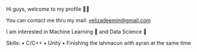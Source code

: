 Hi guys, welcome to my profile 🙋‍🙂

You can contact me thru my mail: velizadeemin@gmail.com

I am interested in Machine Learning 🤖 and Data Science 🔬

Skills: 
  • C/C++
  • Unity
  • Finishing the lahmacun with ayran at the same time
